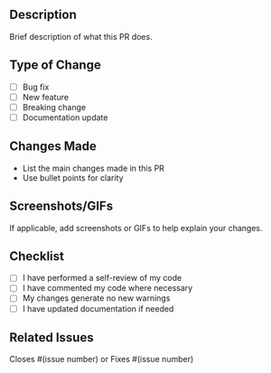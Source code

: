 ## Description
Brief description of what this PR does.

## Type of Change
- [ ] Bug fix
- [ ] New feature
- [ ] Breaking change
- [ ] Documentation update

## Changes Made
- List the main changes made in this PR
- Use bullet points for clarity

## Screenshots/GIFs
If applicable, add screenshots or GIFs to help explain your changes.

## Checklist
- [ ] I have performed a self-review of my code
- [ ] I have commented my code where necessary
- [ ] My changes generate no new warnings
- [ ] I have updated documentation if needed

## Related Issues
Closes #(issue number) or Fixes #(issue number) 